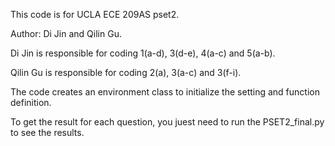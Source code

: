 This code is for UCLA ECE 209AS pset2.

Author: Di Jin and Qilin Gu.

Di Jin is responsible for coding 1(a-d), 3(d-e), 4(a-c) and 5(a-b).

Qilin Gu is responsible for coding 2(a), 3(a-c) and 3(f-i).

The code creates an environment class to initialize the setting and function definition.

To get the result for each question, you juest need to run the PSET2_final.py to see the results.
